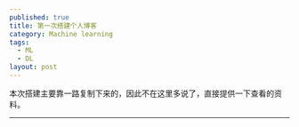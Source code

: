 ```yaml
---
published: true
title: 第一次搭建个人博客
category: Machine learning
tags: 
  - ML
  - DL
layout: post
---
```

  本次搭建主要靠一路复制下来的，因此不在这里多说了，直接提供一下查看的资料。


---
